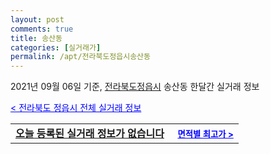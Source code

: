 ```yaml
---
layout: post
comments: true
title: 송산동
categories: [실거래가]
permalink: /apt/전라북도정읍시송산동
---
```


2021년 09월 06일 기준, <a href="/apt/전라북도정읍시">전라북도정읍시</a> 송산동 한달간 실거래 정보

<a style="color: blue;" href="/apt/전라북도정읍시">< 전라북도 정읍시 전체 실거래 정보</a>
<!---- start ---->
<table>
  <tr>
    <td colspan="4" style="font-weight: bold;"><a href="/apt/전라북도정읍시송산동{name_without_space}">오늘 등록된 실거래 정보가 없습니다</a> &nbsp;&nbsp;&nbsp; <a style="color: blue; font-size: smaller;" href="/apt/전라북도정읍시송산동{name_without_space}">면적별 최고가 ></a></td>
  </tr>
    
</table>
<!---- end ---->
    
